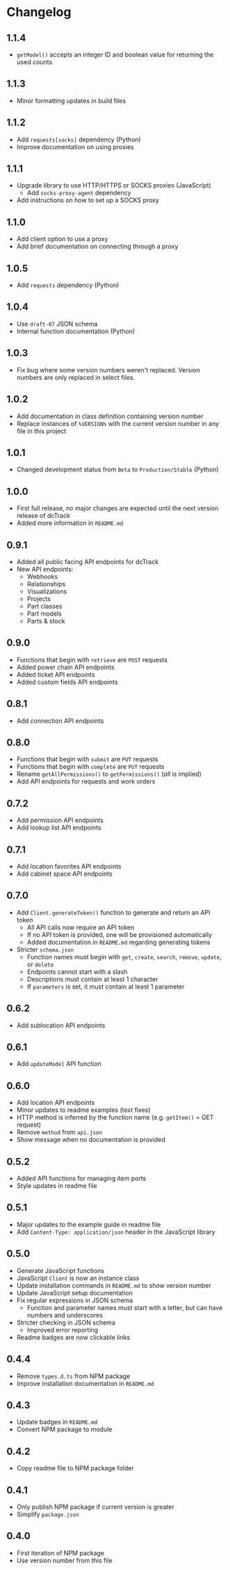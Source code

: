 # Changelog

## 1.1.4

- `getModel()` accepts an integer ID and boolean value for returning the used counts

## 1.1.3

- Minor formatting updates in build files

## 1.1.2

- Add `requests[socks]` dependency (Python)
- Improve documentation on using proxies

## 1.1.1

- Upgrade library to use HTTP/HTTPS or SOCKS proxies (JavaScript)
    - Add `socks-proxy-agent` dependency
- Add instructions on how to set up a SOCKS proxy

## 1.1.0

- Add client option to use a proxy
- Add brief documentation on connecting through a proxy

## 1.0.5

- Add `requests` dependency (Python)

## 1.0.4

- Use `draft-07` JSON schema
- Internal function documentation (Python)

## 1.0.3

- Fix bug where some version numbers weren't replaced. Version numbers are only replaced in select files.

## 1.0.2

- Add documentation in class definition containing version number
- Replace instances of `%VERSION%` with the current version number in any file in this project

## 1.0.1

- Changed development status from `Beta` to `Production/Stable` (Python)

## 1.0.0

- First full release, no major changes are expected until the next version release of dcTrack
- Added more information in `README.md`

## 0.9.1

- Added all public facing API endpoints for dcTrack
- New API endpoints:
    - Webhooks
    - Relationships
    - Visualizations
    - Projects
    - Part classes
    - Part models
    - Parts & stock

## 0.9.0

- Functions that begin with `retrieve` are `POST` requests
- Added power chain API endpoints
- Added ticket API endpoints
- Added custom fields API endpoints

## 0.8.1

- Add connection API endpoints

## 0.8.0

- Functions that begin with `submit` are `PUT` requests
- Functions that begin with `complete` are `PUT` requests
- Rename `getAllPermissions()` to `getPermissions()` (*all* is implied)
- Add API endpoints for requests and work orders

## 0.7.2

- Add permission API endpoints
- Add lookup list API endpoints

## 0.7.1

- Add location favorites API endpoints
- Add cabinet space API endpoints

## 0.7.0

- Add `Client.generateToken()` function to generate and return an API token
    - All API calls now require an API token
    - If no API token is provided, one will be provisioned automatically
    - Added documentation in `README.md` regarding generating tokens
- Stricter `schema.json`
    - Function names must begin with `get`, `create`, `search`, `remove`, `update`, or `delete`
    - Endpoints cannot start with a slash
    - Descriptions must contain at least 1 character
    - If `parameters` is set, it must contain at least 1 parameter

## 0.6.2

- Add sublocation API endpoints

## 0.6.1

- Add `updateModel` API function

## 0.6.0

- Add location API endpoints
- Minor updates to readme examples (text fixes)
- HTTP method is inferred by the function name (e.g. `getItem()` = GET request)
- Remove `method` from `api.json`
- Show message when no documentation is provided

## 0.5.2

- Added API functions for managing item ports
- Style updates in readme file

## 0.5.1

- Major updates to the example guide in readme file
- Add `Content-Type: application/json` header in the JavaScript library

## 0.5.0

- Generate JavaScript functions
- JavaScript `Client` is now an instance class
- Update installation commands in `README.md` to show version number
- Update JavaScript setup documentation
- Fix regular expressions in JSON schema
    - Function and parameter names must start with a letter, but can have numbers and underscores
- Stricter checking in JSON schema
    - Improved error reporting
- Readme badges are now clickable links

## 0.4.4

- Remove `types.d.ts` from NPM package
- Improve installation documentation in `README.md`

## 0.4.3

- Update badges in `README.md`
- Convert NPM package to module

## 0.4.2

- Copy readme file to NPM package folder

## 0.4.1

- Only publish NPM package if current version is greater
- Simplify `package.json`

## 0.4.0

- First iteration of NPM package
- Use version number from this file